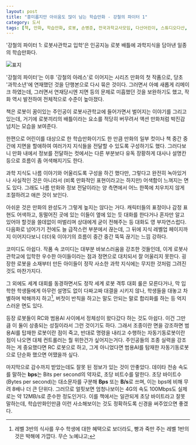 ```yaml
---
layout: post
title: "흥미롭지만 아쉬움도 많이 남는 학습만화 - 강철의 파이터 1"
category: 도서
tags: [책, 만화, 학습만화, 로봇, 손병준, 전국과학교사모임, 다산어린이, 스튜디오다산, 서평]
---
```


'강철의 파이터 1: 로봇사관학교 입학'은
인공지능 로봇 배틀에 과학지식을 담아낸 일종의 학습만화다.

![표지](https://lh3.googleusercontent.com/vSJYv37lD742OaG8j3gX1iQHDxXDr1sMIwqNV7wjsMGHuFadOtWUZVuWGeoky4FhBR32WeHR5yp0nw=s480)

'강철의 파이터'는 이후 '강철의 아레스'로 이어지는 시리즈 만화의 첫 작품으로,
당초 '과학소년'에 연재했던 것을 단행본으로 다시 묶은 것이다.
그러면서 아예 새롭게 리메이크 하였는데,
그러면서 연재당시엔 지면 등의 문제로 미흡했던 것을 보완하기도 했고,
작화 역시 발전하여 전체적으로 수준이 높아졌다.

책은 로봇이 꿈이있는 주인공이 로봇사관학교에 들어가면서 벌어지는 이야기를 그리고 있는데,
거기에 로봇끼리의 배틀이라는 요소를 적당히 버무려서
액션 만화처럼 박진감 넘치는 모습을 보여준다.

한편으로 어린이를 대상으로 한 학습만화이기도 한 만큼
만화의 일부 컷이나 책 중간 중간에 지면을 할애하여
여러가지 지식들을 전달할 수 있도록 구성하기도 했다.
그러다보니 만화 내에서 정보를 전달하는 컷에서는
다른 부분보다 유독 장황하게 대사나 설명칸 등으로 흐름이 좀 어색해지기도 한다.

과학 지식도 나름 이야기와 어울리도록 구성을 하긴 했다만,
그렇다고 완전히 녹아있거나 사실적인 것은 아니라서
(비록 만화적인 표현이라고는 하지만) 어색함이 느껴지는 면도 있다.
그래도 나름 만화와 정보 전달이라는 양 측면에서 어느 한쪽에 치우치지 않게 조절하려고 애쓴 것이 보인다.

아쉬운 것은 만화의 완성도가 그렇게 높지는 않다는 거다.
캐릭터들의 표정이나 감정 표현도 어색하고,
동떨어진 곳에 있는 이들이 옆에 있는 듯 대화를 한다거나
혼자만 알고 있어야 할것을 쓸데없이 떠벌리며 상대에게 굳이 전해주는 등
대화도 영 부자연스럽다.
다음화로 넘어가기 전에도 늘 급작스런 부분에서 끊는데,
그 뒤에 지식 레벨업 페이지까지 이어지다보니
더더욱 이야기의 흐름이 중간 중간 뚝뚝 끊기는 느낌 강하다.

코미디도 아쉽다.
작품 속 코미디는 대부분 바보스러움을 강조한 것들인데,
이게 로봇사관학교에 입학한 우수한 아이들이라는 점과 정면으로 대치되서 잘 어울리지 못한다.
굉장한 로봇을 소재부터 만든 아이들이 정작 사소한 과학 지식에는 무지한 것처럼 그려진 것도 마찬가지다.

그 외에도 세계 대회를 동경하면서도 정작 세계 로봇 격투 대회 룰은 모른다거나,
막 입학한 학생들에게 아무런 설명도 없이 다짜고짜 대결을 시키지 않나,
학생들을 대놓고 차별하며 박해까지 하고[^1],
버젓이 반칙을 하고는 말도 안되는 말로 합리화를 하는 등
억지스러운 면도 있다.

[^1]: 레벨 3반의 식사를 우수 학생에 대한 혜택으로 보더라도, 빵과 죽만 주는 레벨 1반의 것은 박해에 가깝다. 무슨 노예냐고;

등장 로봇들이 RC와 범용AI 사이에서 정체성이 왔다갔다 하는 것도 아쉽다.
이건 그만큼 이 둘이 상충되는 성질이라서 그런 것이기도 하다.
그래서 조종이란 면을 강조하면 범용AI를 탑재한 로봇이란 점이 죽고,
반대로 명령을 내리고 수행하는 자동기동로봇이란 점이 나오면
대체 컨트롤러는 뭘 위한건가 싶어지는거다.
주인공들의 조종 실력을 강조하는 게 중요했다면 RC 로봇으로 하고,
그게 아니었다면 범용AI를 탐재한 자동기동로봇으로 단순화 했으면 어땠을까 싶다.

마지막으로 감수까지 받았는데도 잘못 된 정보가 있는 것이 안좋았다.
데이타 전송 속도를 말하는 **bps**는 Bits per second의 약자로, 초당 비트수를 말한다.
초당 바이트수(Bytes per second)는 대소문자를 구분해 **Bps** 또는 **B/s**로 쓰며,
이는 bps에 비해 무려 8배나 더 큰 단위다.
그러므로 얼핏보면 엄청나보이는 4G의 속도 100Mbps도 실제로는 약 12MB/s로 준수한 정도인거다.
이를 책에서는 일관되게 초당 바이트라고 잘못 말하는데,
학습만화인만큼 이런 사소해보이는 것도 정확하도록 신경을 써주었으면 좋겠다.
